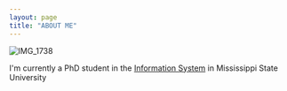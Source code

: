```yaml
---
layout: page
title: "ABOUT ME"
---
```



![IMG_1738](https://user-images.githubusercontent.com/88603362/128640599-3591d32a-677b-46ad-89f1-2d065c78b658.JPG)




I'm currently a PhD student in the [Information System](https://www.msstate.edu/) in Mississippi State University
